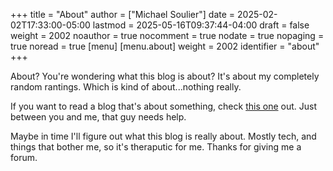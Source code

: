 +++
title = "About"
author = ["Michael Soulier"]
date = 2025-02-02T17:33:00-05:00
lastmod = 2025-05-16T09:37:44-04:00
draft = false
weight = 2002
noauthor = true
nocomment = true
nodate = true
nopaging = true
noread = true
[menu]
  [menu.about]
    weight = 2002
    identifier = "about"
+++

About? You're wondering what this blog is about? It's about my completely random rantings. Which is kind of about...nothing really.

If you want to read a blog that's about something, check [this one](http://www.mikeneedsakidney.ca) out. Just between you and me, that guy needs help.

Maybe in time I'll figure out what this blog is really about. Mostly tech, and things that bother me, so it's theraputic for me. Thanks for giving me a forum.
